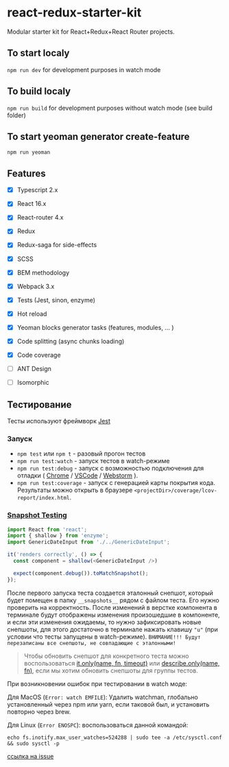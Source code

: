 # react-redux-starter-kit
Modular starter kit for React+Redux+React Router projects.

## To start localy
```npm run dev``` for development purposes in watch mode

## To build localy
```npm run build``` for development purposes without watch mode (see build folder)

## To start yeoman generator create-feature
```npm run yeoman```

## Features
- [x] Typescript 2.x
- [x] React 16.x
- [x] React-router 4.x
- [x] Redux
- [x] Redux-saga for side-effects
- [x] SCSS
- [x] BEM methodology
- [x] Webpack 3.x
- [x] Tests (Jest, sinon, enzyme)
- [x] Hot reload
- [x] Yeoman blocks generator tasks (features, modules, ... )
- [x] Code splitting (async chunks loading)
- [x] Code coverage
- [ ] ANT Design
- [ ] Isomorphic


## Тестирование

Тесты используют фреймворк [Jest](http://facebook.github.io/jest/)

### Запуск

* `npm test` или `npm t` - разовый прогон тестов
* `npm run test:watch` - запуск тестов в watch-режиме
* `npm run test:debug` - запуск с возможностью подключения для отладки
(
  [Chrome](http://facebook.github.io/jest/docs/en/troubleshooting.html#content) /
  [VSCode](http://facebook.github.io/jest/docs/en/troubleshooting.html#debugging-in-vs-code) /
  [Webstorm](http://facebook.github.io/jest/docs/en/troubleshooting.html#debugging-in-webstorm)
).
* `npm run test:coverage` - запуск с генерацией карты покрытия кода. Результаты можно открыть в браузере `<projectDir>/coverage/lcov-report/index.html`.

### [Snapshot Testing](http://facebook.github.io/jest/docs/en/snapshot-testing.html#content)

```typescript
import React from 'react';
import { shallow } from 'enzyme';
import GenericDateInput from './../GenericDateInput';

it('renders correctly', () => {
  const component = shallow(<GenericDateInput />)

  expect(component.debug()).toMatchSnapshot();
});
```

После первого запуска теста создается эталонный снепшот, который будет помещен в папку `__snapshots__` рядом с файлом
теста. Его нужно проверить на корректность. После изменений в верстке компонента в терминале будут отображены изменения
произошедшие в компоненте, и если эти изменения ожидаемы, то нужно зафиксировать новые снепшоты, для этого достаточно
в терминале нажать клавишу `"u"` (при условии что тесты запущены в watch-режиме). `ВНИМАНИЕ!!! Будут перезаписаны все снепшоты,
не совпадающие с эталонными!`

> Чтобы обновить снепшот для конкретного теста можно воспользоваться [it.only(name, fn, timeout)](http://facebook.github.io/jest/docs/en/api.html#testonlyname-fn-timeout) или [describe.only(name, fn)](http://facebook.github.io/jest/docs/en/api.html#describeonlyname-fn), если мы хотим обновить снепшоты для группы тестов.

При возникновении ошибок при тестировании в watch моде:

Для MacOS (`Error: watch EMFILE`): Удалить watchman, глобально установленный через npm или yarn, если таковой был, и установить повторно через brew.

Для Linux (`Error ENOSPC`): воспользоваться данной командой:
```
echo fs.inotify.max_user_watches=524288 | sudo tee -a /etc/sysctl.conf && sudo sysctl -p
``` 
[ссылка на issue](https://github.com/facebook/jest/issues/3254)

